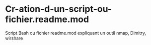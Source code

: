 # Cr-ation-d-un-script-ou-fichier.readme.mod
Script Bash ou fichier readme.mod expliquant un outil nmap, Dimitry, wirshare
